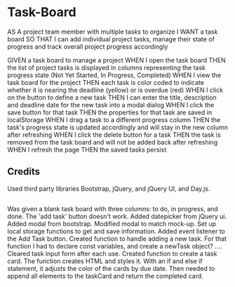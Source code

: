 # Task-Board



AS A project team member with multiple tasks to organize
I WANT a task board 
SO THAT I can add individual project tasks, manage their state of progress and track overall project progress accordingly

GIVEN a task board to manage a project
WHEN I open the task board
THEN the list of project tasks is displayed in columns representing the task progress state (Not Yet Started, In Progress, Completed)
WHEN I view the task board for the project
THEN each task is color coded to indicate whether it is nearing the deadline (yellow) or is overdue (red)
WHEN I click on the button to define a new task
THEN I can enter the title, description and deadline date for the new task into a modal dialog
WHEN I click the save button for that task
THEN the properties for that task are saved in localStorage
WHEN I drag a task to a different progress column
THEN the task's progress state is updated accordingly and will stay in the new column after refreshing
WHEN I click the delete button for a task
THEN the task is removed from the task board and will not be added back after refreshing
WHEN I refresh the page
THEN the saved tasks persist 

## Credits

Used third party libraries Bootstrap, jQuery, and jQuery UI, and Day.js.


##
Was given a blank task board with three columns: to do, in progress, and done. The 'add task' button doesn't work.
Added datepicker from jQuery ui.
Added modal from bootstrap.
Modified modal to match mock-up.
Set up local storage functions to get and save information.
Added event listener to the Add Task button.
Created function to handle adding a new task.
For that function I had to declare const variables, and create a newTask object? ....
Cleared task input form after each use.
Created function to create a task card. The function creates HTML and styles it.
With an if and else if statement, it adjusts the color of the cards by due date.
Then needed to append all elements to the taskCard and return the completed card.

